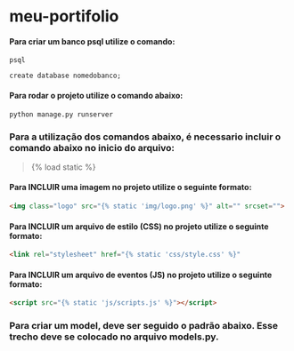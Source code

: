 # meu-portifolio



#### Para criar um banco psql utilize o comando:

```shell
psql
```

```shell
create database nomedobanco;
```


#### Para rodar o projeto utilize o comando abaixo:
```shell
python manage.py runserver
```

### Para a utilização dos comandos abaixo, é necessario incluir o comando abaixo no inicio do arquivo:
  > {% load static %} 

#### Para INCLUIR uma imagem no projeto utilize o seguinte formato:
```html
<img class="logo" src="{% static 'img/logo.png' %}" alt="" srcset="">
```
#### Para INCLUIR um arquivo de estilo (CSS) no projeto utilize o seguinte formato:
```html
<link rel="stylesheet" href="{% static 'css/style.css' %}"
```

#### Para INCLUIR um arquivo de eventos (JS) no projeto utilize o seguinte formato:
```html
<script src="{% static 'js/scripts.js' %}"></script>
```

### Para criar um model, deve ser seguido o padrão abaixo. Esse trecho deve se colocado no arquivo models.py.

```

```



